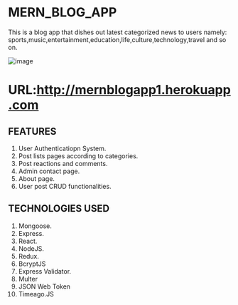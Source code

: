 # MERN_BLOG_APP

This is a blog app that dishes out latest categorized news to users namely: sports,music,entertainment,education,life,culture,technology,travel and so on.

![image](https://user-images.githubusercontent.com/73966666/186167698-6131a484-46da-4780-a669-df7181f448f7.png)

# URL:http://mernblogapp1.herokuapp.com

## FEATURES
1. User Authenticatiopn System.
2. Post lists pages according to categories.
3. Post reactions and comments.
4. Admin contact page.
5. About page.
6. User post CRUD functionalities.


## TECHNOLOGIES USED
1. Mongoose.
2. Express.
3. React.
4. NodeJS.
5. Redux.
6. BcryptJS
7. Express Validator.
8. Multer
9. JSON Web Token
10. Timeago.JS


